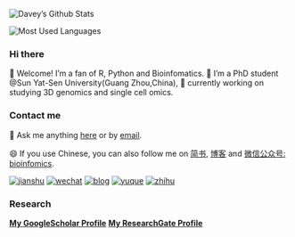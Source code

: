 <!--
**dongwei1220/dongwei1220** is a ✨ _special_ ✨ repository because its `README.md` (this file) appears on your GitHub profile.

Here are some ideas to get you started:

- 🔭 I’m currently working on ...
- 🌱 I’m currently learning ...
- 👯 I’m looking to collaborate on ...
- 🤔 I’m looking for help with ...
- 💬 Ask me about ...
- 📫 How to reach me: ...
- 😄 Pronouns: ...
- ⚡ Fun fact: ...
-->

![Davey’s Github Stats](https://github-readme-stats.vercel.app/api?username=dongwei1220&show_icons=true&theme=dark&count_private=true) 

![Most Used Languages](https://github-readme-stats.vercel.app/api/top-langs/?username=dongwei1220&theme=dark&layout=compact&langs_count=10&card_width=445)


### Hi there

👋 Welcome\! I’m a fan of R, Python and Bioinfomatics. 
🔭 I’m a PhD student @Sun Yat-Sen University(Guang Zhou,China), 
🌱 currently working on studying 3D genomics and single cell omics.

### Contact me

💬 Ask me anything
[here](https://github.com/dongwei1220/dongwei1220/issues) or by
[email](mailto:dongw26@mail2.sysu.edu.cn).

😄 If you use Chinese, you can also follow me on
[简书](https://www.jianshu.com/u/d27c7f02a323),
[博客](http://bioinfomics.top/) and
[微信公众号: bioinfomics](https://i.loli.net/2020/09/23/Dhr9dZ4lbATW5ox.png).

[![jianshu](https://img.shields.io/badge/董炜-简书-yellow)](https://www.jianshu.com/u/d27c7f02a323) [![wechat](https://img.shields.io/badge/董炜-微信公众号-important)](https://i.loli.net/2020/09/23/Dhr9dZ4lbATW5ox.png) [![blog](https://img.shields.io/badge/董炜-博客-blueviolet)](http://bioinfomics.top/)  [![yuque](https://img.shields.io/badge/董炜-语雀-blue)](https://www.yuque.com/davey-brweo) [![zhihu](https://img.shields.io/badge/董炜-知乎-ff69b4)](https://www.zhihu.com/people/davey1220) 

### Research
[**My GoogleScholar Profile**](https://scholar.google.com/citations?hl=en&user=d4toAcAAAAAJ)
[**My ResearchGate Profile**](https://www.researchgate.net/profile/Wei_Dong34)

